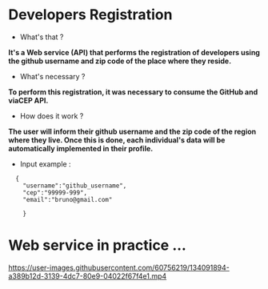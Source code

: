 # Developers Registration

- What's that ?

<b>It's a Web service (API) that performs the registration of developers using the github username and zip code of the place where they reside.</b>

- What's necessary ?

<b>To perform this registration, it was necessary to consume the GitHub  and viaCEP API.</b>

- How does it work ?

<b>The user will inform their github username and the zip code of the region where they live. Once this is done, each individual's data will be automatically implemented in their profile.</b>

- Input example :

```
  {
    "username":"github_username",
    "cep":"99999-999",
    "email":"bruno@gmail.com"
    
    }
``` 


# Web service in practice ...


https://user-images.githubusercontent.com/60756219/134091894-a389b12d-3139-4dc7-80e9-04022f67f4e1.mp4


